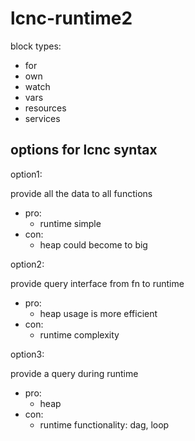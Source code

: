 # lcnc-runtime2
 
block types:
  - for
  - own
  - watch
  - vars
  - resources
  - services

## options for lcnc syntax

option1:

provide all the data to all functions
- pro: 
  - runtime simple
- con: 
  - heap could become to big

option2:

provide query interface from fn to runtime
- pro: 
  - heap usage is more efficient
- con:
  - runtime complexity

option3:

provide a query during runtime
- pro:
  - heap
- con:
  - runtime functionality: dag, loop